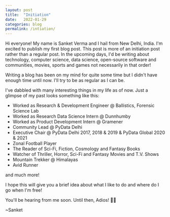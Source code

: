 ```yaml
---
layout: post
title:  "Initiation"
date:   2022-01-29
categories: blog
permalink: /intiation/
---
```


Hi everyone!
My name is Sanket Verma and I hail from New Delhi, India. I'm excited to publish my first blog post. This post is more of an initiation post rather than a regular post.
In the upcoming days, I'd be writing about technology, computer science, data science, open-source software and communities, movies, sports and games not necessarily in that 
order!

Writing a blog has been on my mind for quite some time but I didn't have enough time until now. I'll try to be as regular as I can be.

I've dabbled with many interesting things in my life as of now. Just a glimpse of my past looks something like this:

- Worked as Research & Development Engineer @ Ballistics, Forensic Science Lab
- Worked as Research Data Science Intern @ Dunnhumby
- Worked as Product Development Intern @ Gramener
- Community Lead @ PyData Delhi
- Executive Chair @ PyData Delhi 2017, 2018 & 2019 & PyData Global 2020 & 2021
- Zonal Football Player
- The Reader of Sci-Fi, Fiction, Cosmology and Fantasy Books
- Watcher of Thriller, Horror, Sci-Fi and Fantasy Movies and T.V. Shows
- Mountain Trekker @ Himalayas
- Avid Runner

and much more!

I hope this will give you a brief idea about what I like to do and where do I go when I'm free!

You'll be hearing from me soon. Until then, Adios! ✌🏻

~Sanket

<script src="https://giscus.app/client.js"
        data-repo="msankeys963/blog"
        data-repo-id="R_kgDOGwdY4A"
        data-category="General"
        data-category-id="DIC_kwDOGwdY4M4CQiWR"
        data-mapping="pathname"
        data-strict="0"
        data-reactions-enabled="1"
        data-emit-metadata="0"
        data-input-position="bottom"
        data-theme="light"
        data-lang="en"
        crossorigin="anonymous"
        async>
</script>